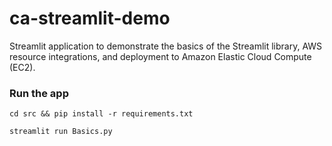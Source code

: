 # ca-streamlit-demo

Streamlit application to demonstrate the basics of the Streamlit library, AWS resource integrations, and deployment to Amazon Elastic Cloud Compute (EC2).

### Run the app

```
cd src && pip install -r requirements.txt
```

```
streamlit run Basics.py
```

